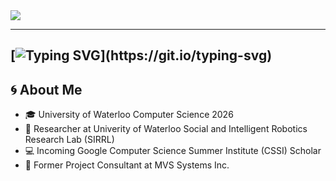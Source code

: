 <!--
**IshanBaliyan/IshanBaliyan** is a ✨ _special_ ✨ repository because its `README.md` (this file) appears on your GitHub profile.

Here are some ideas to get you started:

- 🔭 I’m currently working on ...
- 🌱 I’m currently learning ...
- 👯 I’m looking to collaborate on ...
- 🤔 I’m looking for help with ...
- 💬 Ask me about ...
- 📫 How to reach me: ...
- 😄 Pronouns: ... 
- ⚡ Fun fact: ...
-->

<img src="https://raw.githubusercontent.com/IshanBaliyan/IshanBaliyan/master/Official_Intro_Skydive_Github.gif">


---
[![Typing SVG](https://readme-typing-svg.herokuapp.com?font=Marcellus+SC&color=1E86FF&size=50&width=800&height=80&lines=🌀+Welcome+to+my+GitHub!;+Feel+free+to+browse+my+profile...)](https://git.io/typing-svg)
---
## 🌀 About Me
- 🎓 University of Waterloo Computer Science 2026
- 📝 Researcher at Univerity of Waterloo Social and Intelligent Robotics Research Lab (SIRRL)
- 💻 Incoming Google Computer Science Summer Institute (CSSI) Scholar
- 🔨 Former Project Consultant at MVS Systems Inc.

